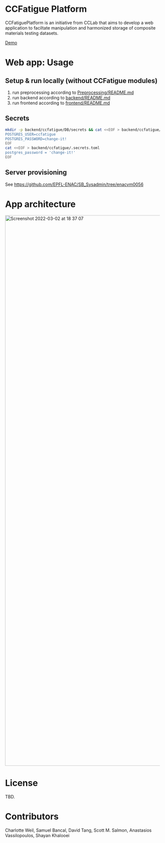 # CCFatigue Platform

CCFatiguePlatform is an initiative from CCLab that aims to develop a web application to faciltate manipulation and harmonized storage of composite materials testing datasets.

[Demo](https://ccfatigue-test.epfl.ch/)

# Web app: Usage

## Setup & run locally (without CCFatigue modules)

1. run preprocessing according to [Preprocessing/README.md](Preprocessing/README.md)
2. run backend according to [backend/README.md](backend/README.md)
3. run frontend according to [frontend/README.md](frontend/README.md)

## Secrets

```bash
mkdir -p backend/ccfatigue/DB/secrets && cat <<EOF > backend/ccfatigue/DB/secrets/database.env
POSTGRES_USER=ccfatigue
POSTGRES_PASSWORD=change-it!
EOF
cat <<EOF > backend/ccfatigue/.secrets.toml
postgres_password = 'change-it!'
EOF
```

## Server provisioning

See https://github.com/EPFL-ENAC/SB_Sysadmin/tree/enacvm0056

# App architecture

<img width="1791" alt="Screenshot 2022-03-02 at 18 37 07" src="https://user-images.githubusercontent.com/18381609/156417130-4ce6f53c-e89b-436c-a30d-ee88a760f8e8.png">


# License

TBD.

# Contributors

Charlotte Weil, Samuel Bancal, David Tang, Scott M. Salmon, Anastasios Vassilopoulos, Shayan Khalooei
